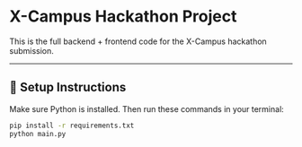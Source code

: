 # X-Campus Hackathon Project

This is the full backend + frontend code for the X-Campus hackathon submission.

---

## 🚀 Setup Instructions

Make sure Python is installed. Then run these commands in your terminal:

```bash
pip install -r requirements.txt
python main.py
